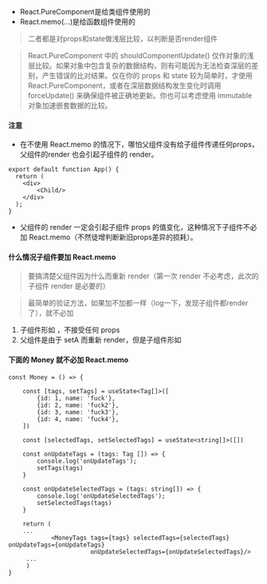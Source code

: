 * React.PureComponent是给类组件使用的
* React.memo(...)是给函数组件使用的
> 二者都是对props和state做浅层比较，以判断是否render组件

> React.PureComponent 中的 shouldComponentUpdate() 仅作对象的浅层比较。如果对象中包含复杂的数据结构，则有可能因为无法检查深层的差别，产生错误的比对结果。仅在你的 props 和 state 较为简单时，才使用 React.PureComponent，或者在深层数据结构发生变化时调用 forceUpdate() 来确保组件被正确地更新。你也可以考虑使用 immutable 对象加速嵌套数据的比较。

#### 注意
* 在不使用 React.memo 的情况下，哪怕父组件没有给子组件传递任何props，父组件的render 也会引起子组件的 render。
```
export default function App() {
  return (
    <div>
        <Child/> 
    </div>
  );
}
```
* 父组件的 render 一定会引起子组件 props 的值变化，这种情况下子组件不必加 React.memo（不然徒增判断新旧props差异的损耗）。


#### 什么情况子组件要加 React.memo
> 要搞清楚父组件因为什么而重新 render（第一次 render 不必考虑，此次的子组件 render 是必要的）

> 最简单的验证方法，如果加不加都一样（log一下，发现子组件都render了），就不必加
1. 子组件形如 <Child/>，不接受任何 props
2. 父组件是由于 setA 而重新 render，但是子组件形如 <Child b={B}/>

#### 下面的 Money 就不必加 React.memo
```
const Money = () => {

    const [tags, setTags] = useState<Tag[]>([
        {id: 1, name: 'fuck'},
        {id: 2, name: 'fuck2'},
        {id: 3, name: 'fuck3'},
        {id: 4, name: 'fuck4'},
    ])

    const [selectedTags, setSelectedTags] = useState<string[]>([])

    const onUpdateTags = (tags: Tag []) => {
        console.log('onUpdateTags');
        setTags(tags)
    }

    const onUpdateSelectedTags = (tags: string[]) => {
        console.log('onUpdateSelectedTags');
        setSelectedTags(tags)
    }

    return (
    ...
            <MoneyTags tags={tags} selectedTags={selectedTags} onUpdateTags={onUpdateTags}
                       onUpdateSelectedTags={onUpdateSelectedTags}/>
     ...
     )
}
```

